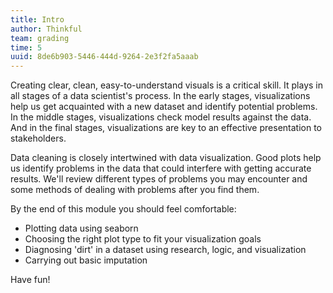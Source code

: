 ```yaml
---
title: Intro
author: Thinkful
team: grading
time: 5
uuid: 8de6b903-5446-444d-9264-2e3f2fa5aaab
---
```


Creating clear, clean, easy-to-understand visuals is a critical skill.  It plays in all stages of a data scientist's process. In the early stages, visualizations help us get acquainted with a new dataset and identify potential problems.  In the middle stages, visualizations check model results against the data.  And in the final stages, visualizations are key to an effective presentation to stakeholders.

Data cleaning is closely intertwined with data visualization. Good plots help us identify problems in the data that could interfere with getting accurate results. We'll review different types of problems you may encounter and some methods of dealing with problems after you find them.

By the end of this module you should feel comfortable:

 * Plotting data using seaborn
 * Choosing the right plot type to fit your visualization goals
 * Diagnosing 'dirt' in a dataset using research, logic, and visualization
 * Carrying out basic imputation

Have fun!
